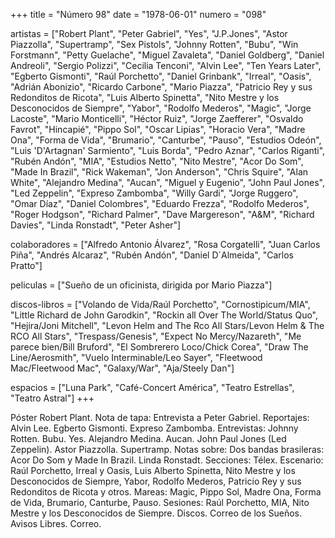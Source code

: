 +++
title = "Número 98"
date = "1978-06-01"
numero = "098"

artistas = ["Robert Plant", "Peter Gabriel", "Yes", "J.P.Jones", "Astor Piazzolla", "Supertramp", "Sex Pistols", "Johnny Rotten", "Bubu", "Win Forstmann", "Petty Guelache", "Miguel Zavaleta", "Daniel Goldberg", "Daniel Andreoli", "Sergio Polizzi", "Cecilia Tenconi", "Alvin Lee", "Ten Years Later", "Egberto Gismonti", "Raúl Porchetto", "Daniel Grinbank", "Irreal", "Oasis", "Adrián Abonizio", "Ricardo Carbone", "Mario Piazza", "Patricio Rey y sus Redonditos de Ricota", "Luis Alberto Spinetta", "Nito Mestre y los Desconocidos de Siempre", "Yabor", "Rodolfo Mederos", "Magic", "Jorge Lacoste", "Mario Monticelli", "Héctor Ruiz", "Jorge Zaefferer", "Osvaldo Favrot", "Hincapié", "Pippo Sol", "Oscar Lipias", "Horacio Vera", "Madre Ona", "Forma de Vida", "Brumario", "Canturbe", "Pauso", "Estudios Odeón", "Luis 'D'Artagnan' Sarmiento", "Luis Borda", "Pedro Aznar", "Carlos Riganti", "Rubén Andón", "MIA", "Estudios Netto", "Nito Mestre", "Acor Do Som", "Made In Brazil", "Rick Wakeman", "Jon Anderson", "Chris Squire", "Alan White", "Alejandro Medina", "Aucan", "Miguel y Eugenio", "John Paul Jones", "Led Zeppelin", "Expreso Zambomba", "Willy Gardi", "Jorge Ruggero", "Omar Díaz", "Daniel Colombres", "Eduardo Frezza", "Rodolfo Mederos", "Roger Hodgson", "Richard Palmer", "Dave Margereson", "A&M", "Richard Davies", "Linda Ronstadt", "Peter Asher"]

colaboradores = ["Alfredo Antonio Álvarez", "Rosa Corgatelli", "Juan Carlos Piña", "Andrés Alcaraz", "Rubén Andón", "Daniel D´Almeida", "Carlos Pratto"]

peliculas = ["Sueño de un oficinista, dirigida por Mario Piazza"]

discos-libros = ["Volando de Vida/Raúl Porchetto", "Cornostipicum/MIA", "Little Richard de John Garodkin", "Rockin all Over The World/Status Quo", "Hejira/Joni Mitchell", "Levon Helm and The Rco All Stars/Levon Helm & The RCO All Stars", "Trespass/Genesis", "Expect No Mercy/Nazareth", "Me parece bien/Bill Bruford", "El Sombrerero Loco/Chick Corea", "Draw The Line/Aerosmith", "Vuelo Interminable/Leo Sayer", "Fleetwood Mac/Fleetwood Mac", "Galaxy/War", "Aja/Steely Dan"]

espacios = ["Luna Park", "Café-Concert América", "Teatro Estrellas", "Teatro Astral"]
+++

Póster Robert Plant. 
Nota de tapa: 
Entrevista a Peter Gabriel. 
Reportajes:
Alvin Lee. Egberto Gismonti. Expreso Zambomba. 
Entrevistas:
Johnny Rotten. Bubu. Yes. Alejandro Medina. Aucan. John Paul Jones (Led Zeppelin). Astor Piazzolla. Supertramp. 
Notas sobre:
Dos bandas brasileras: Acor Do Som y Made In Brazil.
Linda Ronstadt. 
Secciones:
Télex. 
Escenario: Raúl Porchetto, Irreal y Oasis, Luis Alberto Spinetta, Nito Mestre y los Desconocidos de Siempre, Yabor, Rodolfo Mederos, Patricio Rey y sus Redonditos de Ricota y otros. 
Mareas: Magic, Pippo Sol, Madre Ona, Forma de Vida, Brumario, Canturbe, Pauso. Sesiones: Raúl Porchetto, MIA, Nito Mestre y los Desconocidos de Siempre. 
Discos. Correo de los Sueños. Avisos Libres. Correo.